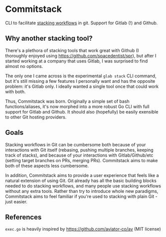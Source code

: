 # Commitstack

CLI to facilitate [stacking workflows](https://www.stacking.dev/) in git. Support for Gitlab (!) and Github.

## Why another stacking tool?

There's a plethora of stacking tools that work great with Github (I thoroughly enjoyed using https://github.com/spacedentist/spr), but after I started working at a company that uses Gitlab, I was surprised to find almost no options.

The only one I came across is the experimental `glab stack` CLI command, but it's still missing a few features I personally want and has the opposite problem: it's Gitlab only. I ideally wanted a single tool once that could work with both.

Thus, Commitstack was born. Originally a simple set of bash functions/aliases, it's now morphed into a more robust Go CLI with full support for Gitlab and Github. It should also (hopefully) be easily exensible to other Git hosting providers.

## Goals

Stacking workflows in Git can be cumbersome both because of your interactions with Git itself (rebasing, pushing multiple branches, keeping track of stacks), and because of your interactions with Gitlab/Github/etc (setting target branches on PRs, merging PRs). Commitstack aims to make both of these aspects less cumbersome.

In addition, Commitstack aims to provide a user experience that feels like a natural extension of using Git. Git already has all the basic building blocks needed to do stacking workflows, and many people use stacking workflows without any extra tools. Rather than try to introduce whole new paradigms, Commitstack aims to feel familiar if you're used to stacking with plain Git - just easier.

## References

`exec.go` is heavily inspired by https://github.com/aviator-co/av (MIT license)
